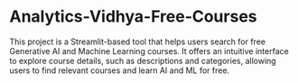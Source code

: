# Analytics-Vidhya-Free-Courses
This project is a Streamlit-based tool that helps users search for free Generative AI and Machine Learning courses. It offers an intuitive interface to explore course details, such as descriptions and categories, allowing users to find relevant courses and learn AI and ML for free.



